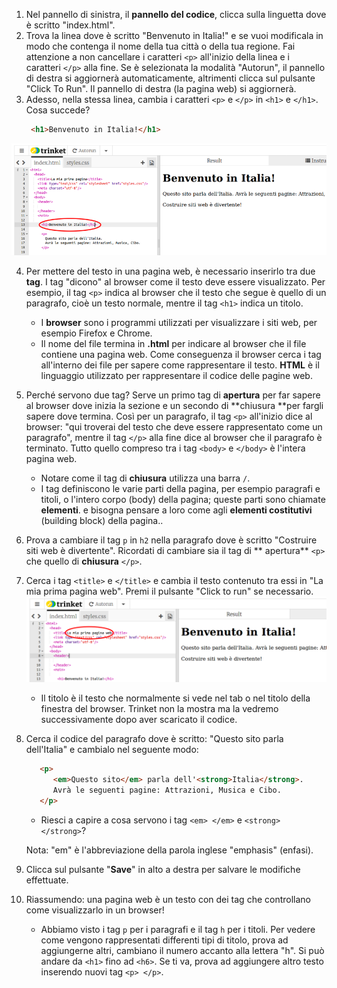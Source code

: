 1. Nel pannello di sinistra, il **pannello del codice**, clicca sulla linguetta dove è scritto "index.html".
2. Trova la linea dove è scritto "Benvenuto in Italia!" e se vuoi modificala in modo che contenga il nome della tua città o della tua regione. Fai attenzione a non cancellare i caratteri `<p>` all'inizio della linea e i caratteri `</p>` alla fine. Se è selezionata la modalità "Autorun", il pannello di destra si aggiornerà automaticamente, altrimenti clicca sul pulsante "Click To Run". Il pannello di destra \(la pagina web\) si aggiornerà. 
3. Adesso, nella stessa linea, cambia i caratteri `<p>` e `</p>` in `<h1>` e `</h1>`. Cosa succede?
   ```html
    <h1>Benvenuto in Italia!</h1>
   ```
![](assets/egFirstHtmlCodeRun.png)

4. Per mettere del testo in una pagina web, è necessario inserirlo tra due **tag**. I tag "dicono" al browser come il testo deve essere visualizzato. Per esempio, il tag `<p>` indica al browser che il testo che segue è quello di un paragrafo, cioè un testo normale, mentre il tag `<h1>` indica un titolo.
   * I **browser** sono i programmi utilizzati per visualizzare i siti web, per esempio Firefox e Chrome.
   * Il nome del file termina in **.html** per indicare al browser che il file contiene una pagina web. Come conseguenza il browser cerca i tag all'interno dei file per sapere come rappresentare il testo. **HTML** è il linguaggio utilizzato per rappresentare il codice delle pagine web.
5. Perché servono due tag? Serve un primo tag di **apertura** per far sapere al browser dove inizia la sezione e un secondo di **chiusura  **per fargli sapere dove termina. Così per un paragrafo, il tag `<p>` all'inizio dice al browser: "qui troverai del testo che deve essere rappresentato come un paragrafo", mentre il tag `</p>` alla fine dice al browser che il paragrafo è terminato. Tutto quello compreso tra i tag `<body>` e `</body>` è l'intera pagina web.

   * Notare come il tag di **chiusura** utilizza una barra `/`.
   * I tag definiscono le varie parti della pagina, per esempio paragrafi e titoli, o l'intero corpo \(body\) della pagina; queste parti sono chiamate **elementi**. e bisogna pensare a loro come agli **elementi costitutivi** \(building block\) della pagina..

6. Prova a cambiare il tag `p` in `h2` nella paragrafo dove è scritto "Costruire siti web è divertente". Ricordati di cambiare sia il tag di ** apertura** `<p>` che quello di **chiusura** `</p>`.

7. Cerca i tag `<title>` e `</title>` e cambia il testo contenuto tra essi in "La mia prima pagina web". Premi il pulsante "Click to run" se necessario. ![](assets/FirstTagsAndRun.png)

   * Il titolo è il testo che normalmente si vede nel tab o nel titolo della finestra del browser. Trinket non la mostra ma la vedremo successivamente dopo aver scaricato il codice.

8. Cerca il codice del paragrafo dove è scritto: "Questo sito parla dell'Italia" e cambialo nel seguente modo:

   ```html
      <p>
         <em>Questo sito</em> parla dell'<strong>Italia</strong>.
         Avrà le seguenti pagine: Attrazioni, Musica e Cibo.
      </p>
   ```

   * Riesci a capire a cosa servono i tag  `<em> </em>` e `<strong> </strong>`?

   Nota: "em" è l'abbreviazione della parola inglese "emphasis" \(enfasi\).

9. Clicca sul pulsante "**Save**" in alto a destra per salvare le modifiche effettuate.

10. Riassumendo: una pagina web è un testo con dei tag che controllano come visualizzarlo in un browser!

    * Abbiamo visto i tag `p` per i paragrafi e il tag `h` per i titoli. Per vedere come vengono rappresentati differenti tipi di titolo, prova ad aggiungerne altri, cambiano il numero accanto alla lettera "h". Si può andare da `<h1>` fino ad `<h6>`. Se ti va, prova ad aggiungere altro testo inserendo nuovi tag `<p> </p>`.



